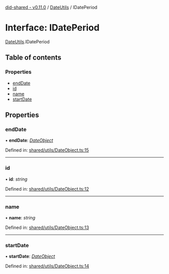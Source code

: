[did-shared - v0.11.0](../README.md) / [DateUtils](../modules/dateutils.md) / IDatePeriod

# Interface: IDatePeriod

[DateUtils](../modules/dateutils.md).IDatePeriod

## Table of contents

### Properties

- [endDate](dateutils.idateperiod.md#enddate)
- [id](dateutils.idateperiod.md#id)
- [name](dateutils.idateperiod.md#name)
- [startDate](dateutils.idateperiod.md#startdate)

## Properties

### endDate

• **endDate**: [*DateObject*](../classes/dateutils.dateobject.md)

Defined in: [shared/utils/DateObject.ts:15](https://github.com/Puzzlepart/did/blob/dev/shared/utils/DateObject.ts#L15)

___

### id

• **id**: *string*

Defined in: [shared/utils/DateObject.ts:12](https://github.com/Puzzlepart/did/blob/dev/shared/utils/DateObject.ts#L12)

___

### name

• **name**: *string*

Defined in: [shared/utils/DateObject.ts:13](https://github.com/Puzzlepart/did/blob/dev/shared/utils/DateObject.ts#L13)

___

### startDate

• **startDate**: [*DateObject*](../classes/dateutils.dateobject.md)

Defined in: [shared/utils/DateObject.ts:14](https://github.com/Puzzlepart/did/blob/dev/shared/utils/DateObject.ts#L14)
